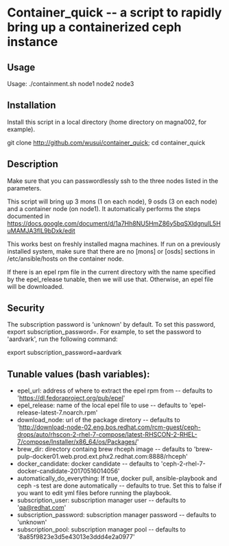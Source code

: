# Container_quick -- a script to rapidly bring up a containerized ceph instance

## Usage

Usage: ./containment.sh node1 node2 node3

## Installation

Install this script in a local directory (home directory on magna002, for example).

git clone http://github.com/wusui/container_quick;
cd container_quick

## Description

Make sure that you can passwordlessly ssh to the three nodes listed in the parameters.

This script will bring up 3 mons (1 on each node), 9 osds (3 on each node) and a container node (on node1).  It automatically performs the steps documented in https://docs.google.com/document/d/1a7Hh8NU5HmZ86y5bqSXldgnulL5HuMAMJA3fIL9bDxk/edit
 
This works best on freshly installed magna machines.  If run on a previously installed system, make sure that there are no [mons] or [osds] sections in /etc/ansible/hosts on the container node.

If there is an epel rpm file in the current directory with the name specified by the epel_release tunable, then we will use that.  Otherwise, an epel file will be downloaded.

## Security

The subscription password is 'unknown' by default.  To set this password, export subscription_password=<password>.  For example, to set the password to 'aardvark', run the following command:

export subscription_password=aardvark

## Tunable values (bash variables):

* epel_url: address of where to extract the epel rpm from -- defaults to 'https://dl.fedoraproject.org/pub/epel'
* epel_release: name of the local epel file to use -- defaults to 'epel-release-latest-7.noarch.rpm'
* download_node: url of the package diretory -- defaults to 'http://download-node-02.eng.bos.redhat.com/rcm-guest/ceph-drops/auto/rhscon-2-rhel-7-compose/latest-RHSCON-2-RHEL-7/compose/Installer/x86_64/os/Packages/'
* brew_dir: directory containg brew rhceph image -- defaults to 'brew-pulp-docker01.web.prod.ext.phx2.redhat.com:8888/rhceph'
* docker_candidate: docker candidate -- defaults to 'ceph-2-rhel-7-docker-candidate-20170516014056'
* automatically_do_everything: If true, docker pull, ansible-playbook and ceph -s test are done automatically -- defaults to true.  Set this to false if you want to edit yml files before running the playbook.
* subscription_user: subscription manager user -- defaults to 'qa@redhat.com'
* subscription_password: subscription manager password -- defaults to 'unknown'
* subscription_pool: subscription manager pool -- defaults to '8a85f9823e3d5e43013e3ddd4e2a0977'
